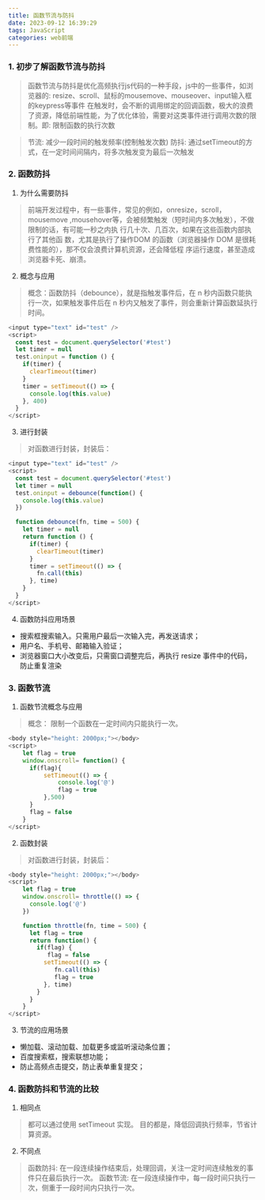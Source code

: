 ```yaml
---
title: 函数节流与防抖
date: 2023-09-12 16:39:29
tags: JavaScript
categories: web前端
---
```


### 1. 初步了解函数节流与防抖

>函数节流与防抖是优化高频执行js代码的一种手段，js中的一些事件，如浏览器的: resize、scroll、鼠标的mousemove、mouseover、input输入框的keypress等事件
>在触发时，会不断的调用绑定的回调函数，极大的浪费了资源，降低前端性能，为了优化体验，需要对这类事件进行调用次数的限制。即: 限制函数的执行次数

>节流: 减少一段时间的触发频率(控制触发次数)
>防抖: 通过setTimeout的方式，在一定时间间隔内，将多次触发变为最后一次触发

### 2. 函数防抖

1. 为什么需要防抖

>前端开发过程中，有一些事件，常见的例如，onresize，scroll，mousemove ,mousehover等，会被频繁触发（短时间内多次触发），不做限制的话，有可能一秒之内执
>行几十次、几百次，如果在这些函数内部执行了其他函 数，尤其是执行了操作DOM 的函数（浏览器操作 DOM 是很耗费性能的），那不仅会浪费计算机资源，还会降低程
>序运行速度，甚至造成浏览器卡死、崩溃。

2. 概念与应用

>概念：函数防抖（debounce），就是指触发事件后，在 n 秒内函数只能执行一次，如果触发事件后在 n 秒内又触发了事件，则会重新计算函数延执行时间。

```javascript
<input type="text" id="test" />
<script>
  const test = document.querySelector('#test')
  let timer = null
  test.oninput = function () {
    if(timer) {
      clearTimeout(timer)
    }
    timer = setTimeout(() => {
      console.log(this.value)
    }, 400)
  }
</script>
```

3. 进行封装

>对函数进行封装，封装后：

```javascript
<input type="text" id="test" />
<script>
  const test = document.querySelector('#test')
  let timer = null
  test.oninput = debounce(function() {
    console.log(this.value)
  })

  function debounce(fn, time = 500) {
    let timer = null
    return function () {
      if(timer) {
        clearTimeout(timer)
      }
      timer = setTimeout(() => {
        fn.call(this)
      }, time)
    }
  }
</script>
```

4. 函数防抖应用场景

- 搜索框搜索输入。只需用户最后一次输入完，再发送请求；
- 用户名、手机号、邮箱输入验证；
- 浏览器窗口大小改变后，只需窗口调整完后，再执行 resize 事件中的代码，防止重复渲染

### 3. 函数节流

1. 函数节流概念与应用

>概念： 限制一个函数在一定时间内只能执行一次。

```javascript
<body style="height: 2000px;"></body>
<script>
    let flag = true
    window.onscroll= function() {
      if(flag){
          setTimeout(() => {
              console.log('@')
              flag = true
          },500)  
      }
      flag = false
    }
</script>
```

2. 函数封装

>对函数进行封装，封装后：

```javascript
<body style="height: 2000px;"></body>
<script>
    let flag = true
    window.onscroll= throttle(() => {
      console.log('@')
    })

    function throttle(fn, time = 500) {
      let flag = true
      return function() {
        if(flag) {
           flag = false
          setTimeout(() => {
             fn.call(this)
             flag = true
          }, time)
        }
      }
    }
</script>
```

3. 节流的应用场景
   
- 懒加载、滚动加载、加载更多或监听滚动条位置；
- 百度搜索框，搜索联想功能；
- 防止高频点击提交，防止表单重复提交；

### 4. 函数防抖和节流的比较

1. 相同点

>都可以通过使用 setTimeout 实现。
>目的都是，降低回调执行频率，节省计算资源。

2. 不同点

>函数防抖: 在一段连续操作结束后，处理回调，关注一定时间连续触发的事件只在最后执行一次。
>函数节流: 在一段连续操作中，每一段时间只执行一次，侧重于一段时间内只执行一次。